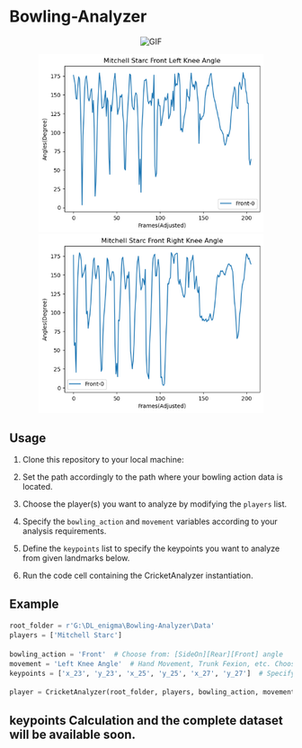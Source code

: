 # Bowling-Analyzer

<p align="center">
  <img src="https://github.com/MOSHIIUR/Bowling-Analyzer/blob/main/Data/readme/Bowlingaction.gif" alt="GIF" />
</p>

<p align="center">
  <img src="https://github.com/MOSHIIUR/Bowling-Analyzer/blob/main/Data/readme/left_knee.png" alt="plot 1" width="400"/>
  <img src="https://github.com/MOSHIIUR/Bowling-Analyzer/blob/main/Data/readme/right_knee.png" alt="plot 2" width="400"/>
</p>


## Usage

1. Clone this repository to your local machine:

2. Set the path accordingly to the path where your bowling action data is located.

3. Choose the player(s) you want to analyze by modifying the `players` list.

4. Specify the `bowling_action` and `movement` variables according to your analysis requirements.

5. Define the `keypoints` list to specify the keypoints you want to analyze from given landmarks below.

6. Run the code cell containing the CricketAnalyzer instantiation.

## Example

```python
root_folder = r'G:\DL_enigma\Bowling-Analyzer\Data'
players = ['Mitchell Starc']

bowling_action = 'Front'  # Choose from: [SideOn][Rear][Front] angle
movement = 'Left Knee Angle'  # Hand Movement, Trunk Fexion, etc. Choose the movement you want to analyze. [Landmarks given in the code cell]
keypoints = ['x_23', 'y_23', 'x_25', 'y_25', 'x_27', 'y_27']  # Specify the keypoints

player = CricketAnalyzer(root_folder, players, bowling_action, movement, keypoints)

```

## keypoints Calculation and the complete dataset will be available soon.

